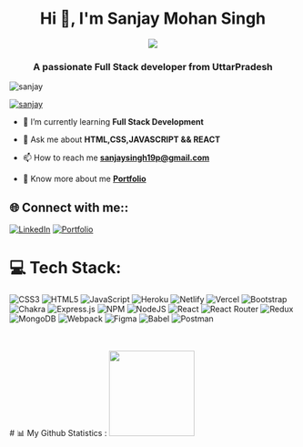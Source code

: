 <h1 align="center">Hi 👋, I'm Sanjay Mohan Singh</h1>

<p align="center">
<img align="center" src="https://readme-typing-svg.demolab.com/?font=Fira+Code&size=30&pause=1000&color=E1391A&vCenter=true&width=500&lines=Hello%2CI%27m+Sanjay+Mohan+Singh;Frontend+Developer"/></p>

<h3 align="center">A passionate Full Stack developer from UttarPradesh</h3>

<p align="left"> <img src="https://komarev.com/ghpvc/?username=sanjaymohansingh&label=Profile%20views&color=0e75b6&style=flat" alt="sanjay" /> </p>

<p align="left"> <a href="https://twitter.com/" target="blank"><img src="https://img.shields.io/twitter/follow/sanjaymohansingh?logo=twitter&style=for-the-badge" alt="sanjay" /></a> </p>

- 🌱 I’m currently learning **Full Stack Development**

- 💬 Ask me about **HTML,CSS,JAVASCRIPT && REACT**

- 📫 How to reach me **sanjaysingh19p@gmail.com**

- 🔭 Know more about me **[Portfolio](https://Sanjay-mohan-singh.github.io/)**

## 🌐 Connect with me::

[![LinkedIn](https://img.shields.io/badge/LinkedIn-%230077B5.svg?logo=linkedin&logoColor=white)](https://www.linkedin.com/in/sanjay-mohan-singh-b847ba160/)
[![Portfolio](https://img.shields.io/badge/Portfolio-%23000000.svg?logo=firefox&logoColor=#FF7139)](https://Sanjay-mohan-singh.github.io/)

# 💻 Tech Stack:

![CSS3](https://img.shields.io/badge/css3-%231572B6.svg?style=for-the-badge&logo=css3&logoColor=white) ![HTML5](https://img.shields.io/badge/html5-%23E34F26.svg?style=for-the-badge&logo=html5&logoColor=white) ![JavaScript](https://img.shields.io/badge/javascript-%23323330.svg?style=for-the-badge&logo=javascript&logoColor=%23F7DF1E) ![Heroku](https://img.shields.io/badge/heroku-%23430098.svg?style=for-the-badge&logo=heroku&logoColor=white) ![Netlify](https://img.shields.io/badge/netlify-%23000000.svg?style=for-the-badge&logo=netlify&logoColor=#00C7B7) ![Vercel](https://img.shields.io/badge/vercel-%23000000.svg?style=for-the-badge&logo=vercel&logoColor=white) ![Bootstrap](https://img.shields.io/badge/bootstrap-%23563D7C.svg?style=for-the-badge&logo=bootstrap&logoColor=white) ![Chakra](https://img.shields.io/badge/chakra-%234ED1C5.svg?style=for-the-badge&logo=chakraui&logoColor=white) ![Express.js](https://img.shields.io/badge/express.js-%23404d59.svg?style=for-the-badge&logo=express&logoColor=%2361DAFB) ![NPM](https://img.shields.io/badge/NPM-%23000000.svg?style=for-the-badge&logo=npm&logoColor=white) ![NodeJS](https://img.shields.io/badge/node.js-6DA55F?style=for-the-badge&logo=node.js&logoColor=white) ![React](https://img.shields.io/badge/react-%2320232a.svg?style=for-the-badge&logo=react&logoColor=%2361DAFB) ![React Router](https://img.shields.io/badge/React_Router-CA4245?style=for-the-badge&logo=react-router&logoColor=white) ![Redux](https://img.shields.io/badge/redux-%23593d88.svg?style=for-the-badge&logo=redux&logoColor=white) ![MongoDB](https://img.shields.io/badge/MongoDB-%234ea94b.svg?style=for-the-badge&logo=mongodb&logoColor=white) ![Webpack](https://img.shields.io/badge/webpack-%238DD6F9.svg?style=for-the-badge&logo=webpack&logoColor=black) ![Figma](https://img.shields.io/badge/figma-%23F24E1E.svg?style=for-the-badge&logo=figma&logoColor=white) ![Babel](https://img.shields.io/badge/Babel-F9DC3e?style=for-the-badge&logo=babel&logoColor=black) ![Postman](https://img.shields.io/badge/Postman-FF6C37?style=for-the-badge&logo=postman&logoColor=white)

</div>
<br/>
<br/>
# 📊 My Github Statistics :

<img height="150px" src="https://github-readme-stats.vercel.app/api/top-langs/?username=sanjaymohansingh&hide_title=false&hide_border=true&layout=compact&langs_count=6&exclude_repo=comp426,Redventures-Movie-Quotes&text_color=000&icon_color=fff&bg_color=0,52fa5a,4dfcff,c64dff&theme=graywhite" />

<p><img align="center" src="https://github-readme-streak-stats.herokuapp.com/?user=sanjaymohansingh&" alt="sanjay /></p>
